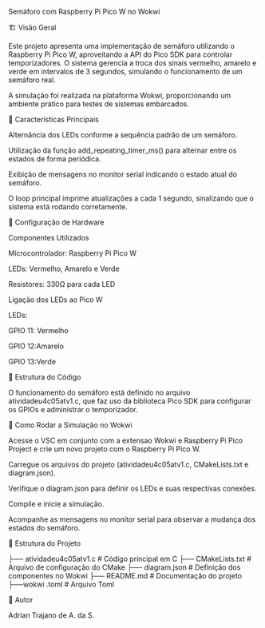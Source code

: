 Semáforo com Raspberry Pi Pico W no Wokwi

🏗️ Visão Geral

Este projeto apresenta uma implementação de semáforo utilizando o Raspberry Pi Pico W, aproveitando a API do Pico SDK para controlar temporizadores. O sistema gerencia a troca dos sinais vermelho, amarelo e verde em intervalos de 3 segundos, simulando o funcionamento de um semáforo real.

A simulação foi realizada na plataforma Wokwi, proporcionando um ambiente prático para testes de sistemas embarcados.

🔹 Características Principais

Alternância dos LEDs conforme a sequência padrão de um semáforo.

Utilização da função add_repeating_timer_ms() para alternar entre os estados de forma periódica.

Exibição de mensagens no monitor serial indicando o estado atual do semáforo.

O loop principal imprime atualizações a cada 1 segundo, sinalizando que o sistema está rodando corretamente.

🔧 Configuração de Hardware

Componentes Utilizados

Microcontrolador: Raspberry Pi Pico W

LEDs: Vermelho, Amarelo e Verde

Resistores: 330Ω para cada LED

Ligação dos LEDs ao Pico W

LEDs:

GPIO 11: Vermelho

GPIO 12:Amarelo

GPIO 13:Verde

📝 Estrutura do Código

O funcionamento do semáforo está definido no arquivo atividadeu4c05atv1.c, que faz uso da biblioteca Pico SDK para configurar os GPIOs e administrar o temporizador.

🚀 Como Rodar a Simulação no Wokwi

Acesse o VSC em conjunto com a extensao Wokwi e Raspberry Pi Pico Project e crie um novo projeto com o Raspberry Pi Pico W.

Carregue os arquivos do projeto (atividadeu4c05atv1.c, CMakeLists.txt e diagram.json).

Verifique o diagram.json para definir os LEDs e suas respectivas conexões.

Compile e inicie a simulação.

Acompanhe as mensagens no monitor serial para observar a mudança dos estados do semáforo.

📂 Estrutura do Projeto

├── atividadeu4c05atv1.c        # Código principal em C
├── CMakeLists.txt   # Arquivo de configuração do CMake
├── diagram.json     # Definição dos componentes no Wokwi
├── README.md        # Documentação do projeto
├──wokwi .toml       # Arquivo Toml

👤 Autor

Adrian Trajano de A. da S.

